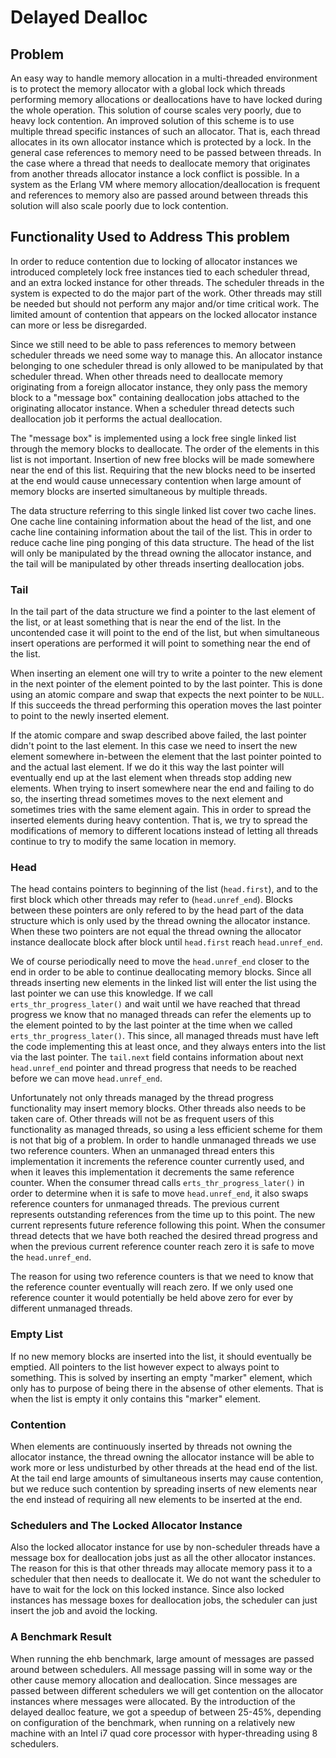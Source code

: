 Delayed Dealloc
===============

Problem
-------

An easy way to handle memory allocation in a multi-threaded
environment is to protect the memory allocator with a global lock
which threads performing memory allocations or deallocations have to
have locked during the whole operation. This solution of course scales
very poorly, due to heavy lock contention. An improved solution of
this scheme is to use multiple thread specific instances of such an
allocator. That is, each thread allocates in its own allocator
instance which is protected by a lock. In the general case references
to memory need to be passed between threads. In the case where a
thread that needs to deallocate memory that originates from another
threads allocator instance a lock conflict is possible. In a system as
the Erlang VM where memory allocation/deallocation is frequent and
references to memory also are passed around between threads this
solution will also scale poorly due to lock contention.

Functionality Used to Address This problem
-----------------------------------------

In order to reduce contention due to locking of allocator instances we
introduced completely lock free instances tied to each scheduler
thread, and an extra locked instance for other threads. The scheduler
threads in the system is expected to do the major part of the
work. Other threads may still be needed but should not perform any
major and/or time critical work. The limited amount of contention that
appears on the locked allocator instance can more or less be
disregarded.

Since we still need to be able to pass references to memory between
scheduler threads we need some way to manage this. An allocator
instance belonging to one scheduler thread is only allowed to be
manipulated by that scheduler thread. When other threads need to
deallocate memory originating from a foreign allocator instance, they
only pass the memory block to a "message box" containing deallocation
jobs attached to the originating allocator instance. When a scheduler
thread detects such deallocation job it performs the actual
deallocation.

The "message box" is implemented using a lock free single linked list
through the memory blocks to deallocate. The order of the elements in
this list is not important. Insertion of new free blocks will be made
somewhere near the end of this list. Requiring that the new blocks
need to be inserted at the end would cause unnecessary contention when
large amount of memory blocks are inserted simultaneous by multiple
threads.

The data structure referring to this single linked list cover two cache
lines. One cache line containing information about the head of the
list, and one cache line containing information about the tail of the
list. This in order to reduce cache line ping ponging of this data
structure. The head of the list will only be manipulated by the thread
owning the allocator instance, and the tail will be manipulated by
other threads inserting deallocation jobs.

### Tail ###

In the tail part of the data structure we find a pointer to the last
element of the list, or at least something that is near the end of the
list. In the uncontended case it will point to the end of the list,
but when simultaneous insert operations are performed it will point to
something near the end of the list.

When inserting an element one will try to write a pointer to the new
element in the next pointer of the element pointed to by the last
pointer. This is done using an atomic compare and swap that expects
the next pointer to be `NULL`. If this succeeds the thread performing
this operation moves the last pointer to point to the newly inserted
element.

If the atomic compare and swap described above failed, the last
pointer didn't point to the last element. In this case we need to
insert the new element somewhere in-between the element that the last
pointer pointed to and the actual last element. If we do it this way
the last pointer will eventually end up at the last element when
threads stop adding new elements. When trying to insert somewhere near
the end and failing to do so, the inserting thread sometimes moves to
the next element and sometimes tries with the same element again. This
in order to spread the inserted elements during heavy contention. That
is, we try to spread the modifications of memory to different
locations instead of letting all threads continue to try to modify the
same location in memory.

### Head ###

The head contains pointers to beginning of the list (`head.first`), and
to the first block which other threads may refer to
(`head.unref_end`). Blocks between these pointers are only refered to
by the head part of the data structure which is only used by the
thread owning the allocator instance. When these two pointers are not
equal the thread owning the allocator instance deallocate block after
block until `head.first` reach `head.unref_end`.

We of course periodically need to move the `head.unref_end` closer to
the end in order to be able to continue deallocating memory
blocks. Since all threads inserting new elements in the linked list
will enter the list using the last pointer we can use this
knowledge. If we call `erts_thr_progress_later()` and wait until we
have reached that thread progress we know that no managed threads can
refer the elements up to the element pointed to by the last pointer at
the time when we called `erts_thr_progress_later()`. This since, all
managed threads must have left the code implementing this at least
once, and they always enters into the list via the last pointer. The
`tail.next` field contains information about next `head.unref_end`
pointer and thread progress that needs to be reached before we can
move `head.unref_end`.

Unfortunately not only threads managed by the thread progress
functionality may insert memory blocks. Other threads also needs to be
taken care of. Other threads will not be as frequent users of this
functionality as managed threads, so using a less efficient scheme for
them is not that big of a problem. In order to handle unmanaged
threads we use two reference counters. When an unmanaged thread enters
this implementation it increments the reference counter currently
used, and when it leaves this implementation it decrements the same
reference counter. When the consumer thread calls
`erts_thr_progress_later()` in order to determine when it is safe to
move `head.unref_end`, it also swaps reference counters for unmanaged
threads. The previous current represents outstanding references from
the time up to this point. The new current represents future reference
following this point. When the consumer thread detects that we have
both reached the desired thread progress and when the previous current
reference counter reach zero it is safe to move the `head.unref_end`.

The reason for using two reference counters is that we need to know
that the reference counter eventually will reach zero. If we only used
one reference counter it would potentially be held above zero for ever
by different unmanaged threads.

### Empty List ###

If no new memory blocks are inserted into the list, it should
eventually be emptied. All pointers to the list however expect to
always point to something. This is solved by inserting an empty
"marker" element, which only has to purpose of being there in the
absense of other elements. That is when the list is empty it only
contains this "marker" element.

### Contention ###

When elements are continuously inserted by threads not owning the
allocator instance, the thread owning the allocator instance will be
able to work more or less undisturbed by other threads at the head end
of the list. At the tail end large amounts of simultaneous inserts may
cause contention, but we reduce such contention by spreading inserts
of new elements near the end instead of requiring all new elements to
be inserted at the end.

### Schedulers and The Locked Allocator Instance ###

Also the locked allocator instance for use by non-scheduler threads
have a message box for deallocation jobs just as all the other
allocator instances. The reason for this is that other threads may
allocate memory pass it to a scheduler that then needs to deallocate
it. We do not want the scheduler to have to wait for the lock on this
locked instance. Since also locked instances has message boxes for
deallocation jobs, the scheduler can just insert the job and avoid the
locking.


### A Benchmark Result ###

When running the ehb benchmark, large amount of messages are passed
around between schedulers. All message passing will in some way or the
other cause memory allocation and deallocation. Since messages are
passed between different schedulers we will get contention on the
allocator instances where messages were allocated. By the introduction
of the delayed dealloc feature, we got a speedup of between 25-45%,
depending on configuration of the benchmark, when running on a
relatively new machine with an Intel i7 quad core processor with
hyper-threading using 8 schedulers.
